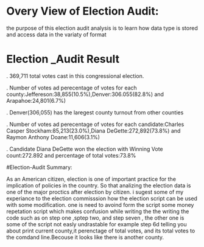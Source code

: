 # Overy View of Election Audit:

the purpose of this election audit analysis is to learn how data type is stored and access data in the variaty of format

# Election _Audit Result

  . 369,711 total votes cast in this congressional election.
  
  . Number of votes ad perecentage of votes for each county:Jeffereson:38,855(10.5%),Denver:306.055(82.8%) and Arapahoe:24,801(6.7%)
  
  . Denver(306,055) has the laregest county turnout from other counties
  
  . Number of votes ad perecentage of votes for each candidate:Charles Casper Stockham:85,213(23.0%),Diana DeGette:272,892(73.8%) and Raymon Anthony Doane:11,606(3.1%)
  
  . Candidate Diana DeGette won the election with Winning Vote count:272.892 and percentage of total votes:73.8%
  
#Election-Audit Summary:

As an American citizen, election is one of important practice for the implication of policies in the country. So that analizing the election data is one of the major proctics after election by citizen. i sugest some of my experiance to the election commisssion how the election script can be used with some modification. one is need to avoind form the script some money repetation script which makes confusion while writing the the writing the code such as on step one ,sptep two, and step seven , the other one is  some of the script not easly undrastable for example step 6d telling you about print current county,it perenctage of total votes, and its total votes to the comdand line.Becouse it looks like there is another county.
 
